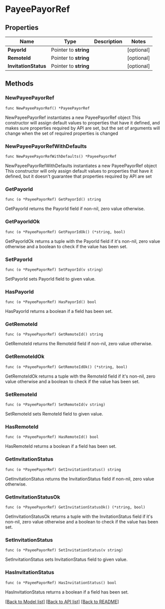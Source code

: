 # PayeePayorRef

## Properties

Name | Type | Description | Notes
------------ | ------------- | ------------- | -------------
**PayorId** | Pointer to **string** |  | [optional] 
**RemoteId** | Pointer to **string** |  | [optional] 
**InvitationStatus** | Pointer to **string** |  | [optional] 

## Methods

### NewPayeePayorRef

`func NewPayeePayorRef() *PayeePayorRef`

NewPayeePayorRef instantiates a new PayeePayorRef object
This constructor will assign default values to properties that have it defined,
and makes sure properties required by API are set, but the set of arguments
will change when the set of required properties is changed

### NewPayeePayorRefWithDefaults

`func NewPayeePayorRefWithDefaults() *PayeePayorRef`

NewPayeePayorRefWithDefaults instantiates a new PayeePayorRef object
This constructor will only assign default values to properties that have it defined,
but it doesn't guarantee that properties required by API are set

### GetPayorId

`func (o *PayeePayorRef) GetPayorId() string`

GetPayorId returns the PayorId field if non-nil, zero value otherwise.

### GetPayorIdOk

`func (o *PayeePayorRef) GetPayorIdOk() (*string, bool)`

GetPayorIdOk returns a tuple with the PayorId field if it's non-nil, zero value otherwise
and a boolean to check if the value has been set.

### SetPayorId

`func (o *PayeePayorRef) SetPayorId(v string)`

SetPayorId sets PayorId field to given value.

### HasPayorId

`func (o *PayeePayorRef) HasPayorId() bool`

HasPayorId returns a boolean if a field has been set.

### GetRemoteId

`func (o *PayeePayorRef) GetRemoteId() string`

GetRemoteId returns the RemoteId field if non-nil, zero value otherwise.

### GetRemoteIdOk

`func (o *PayeePayorRef) GetRemoteIdOk() (*string, bool)`

GetRemoteIdOk returns a tuple with the RemoteId field if it's non-nil, zero value otherwise
and a boolean to check if the value has been set.

### SetRemoteId

`func (o *PayeePayorRef) SetRemoteId(v string)`

SetRemoteId sets RemoteId field to given value.

### HasRemoteId

`func (o *PayeePayorRef) HasRemoteId() bool`

HasRemoteId returns a boolean if a field has been set.

### GetInvitationStatus

`func (o *PayeePayorRef) GetInvitationStatus() string`

GetInvitationStatus returns the InvitationStatus field if non-nil, zero value otherwise.

### GetInvitationStatusOk

`func (o *PayeePayorRef) GetInvitationStatusOk() (*string, bool)`

GetInvitationStatusOk returns a tuple with the InvitationStatus field if it's non-nil, zero value otherwise
and a boolean to check if the value has been set.

### SetInvitationStatus

`func (o *PayeePayorRef) SetInvitationStatus(v string)`

SetInvitationStatus sets InvitationStatus field to given value.

### HasInvitationStatus

`func (o *PayeePayorRef) HasInvitationStatus() bool`

HasInvitationStatus returns a boolean if a field has been set.


[[Back to Model list]](../README.md#documentation-for-models) [[Back to API list]](../README.md#documentation-for-api-endpoints) [[Back to README]](../README.md)


